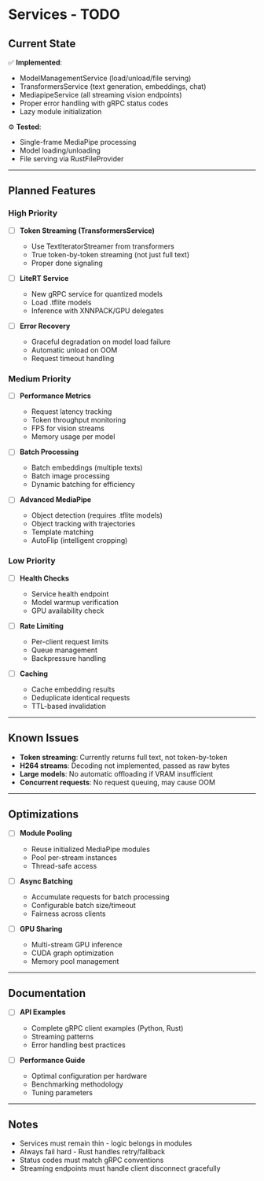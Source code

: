 # Services - TODO

## Current State

✅ **Implemented**:
- ModelManagementService (load/unload/file serving)
- TransformersService (text generation, embeddings, chat)
- MediapipeService (all streaming vision endpoints)
- Proper error handling with gRPC status codes
- Lazy module initialization

⚙️ **Tested**:
- Single-frame MediaPipe processing
- Model loading/unloading
- File serving via RustFileProvider

---

## Planned Features

### High Priority

- [ ] **Token Streaming (TransformersService)**
  - Use TextIteratorStreamer from transformers
  - True token-by-token streaming (not just full text)
  - Proper done signaling

- [ ] **LiteRT Service**
  - New gRPC service for quantized models
  - Load .tflite models
  - Inference with XNNPACK/GPU delegates

- [ ] **Error Recovery**
  - Graceful degradation on model load failure
  - Automatic unload on OOM
  - Request timeout handling

### Medium Priority

- [ ] **Performance Metrics**
  - Request latency tracking
  - Token throughput monitoring
  - FPS for vision streams
  - Memory usage per model

- [ ] **Batch Processing**
  - Batch embeddings (multiple texts)
  - Batch image processing
  - Dynamic batching for efficiency

- [ ] **Advanced MediaPipe**
  - Object detection (requires .tflite models)
  - Object tracking with trajectories
  - Template matching
  - AutoFlip (intelligent cropping)

### Low Priority

- [ ] **Health Checks**
  - Service health endpoint
  - Model warmup verification
  - GPU availability check

- [ ] **Rate Limiting**
  - Per-client request limits
  - Queue management
  - Backpressure handling

- [ ] **Caching**
  - Cache embedding results
  - Deduplicate identical requests
  - TTL-based invalidation

---

## Known Issues

- **Token streaming**: Currently returns full text, not token-by-token
- **H264 streams**: Decoding not implemented, passed as raw bytes
- **Large models**: No automatic offloading if VRAM insufficient
- **Concurrent requests**: No request queuing, may cause OOM

---

## Optimizations

- [ ] **Module Pooling**
  - Reuse initialized MediaPipe modules
  - Pool per-stream instances
  - Thread-safe access

- [ ] **Async Batching**
  - Accumulate requests for batch processing
  - Configurable batch size/timeout
  - Fairness across clients

- [ ] **GPU Sharing**
  - Multi-stream GPU inference
  - CUDA graph optimization
  - Memory pool management

---

## Documentation

- [ ] **API Examples**
  - Complete gRPC client examples (Python, Rust)
  - Streaming patterns
  - Error handling best practices

- [ ] **Performance Guide**
  - Optimal configuration per hardware
  - Benchmarking methodology
  - Tuning parameters

---

## Notes

- Services must remain thin - logic belongs in modules
- Always fail hard - Rust handles retry/fallback
- Status codes must match gRPC conventions
- Streaming endpoints must handle client disconnect gracefully

